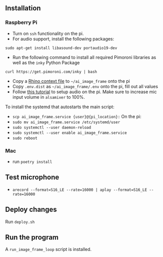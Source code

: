 ## Installation

### Raspberry Pi

- Turn on `ssh` functionality on the pi.
- For audio support, install the following packages:
```
sudo apt-get install libasound-dev portaudio19-dev
```
- Run the following command to install all required Pimoroni libraries as well as the `inky` Python Package
```
curl https://get.pimoroni.com/inky | bash
```
- Copy a [Rhino context file](https://picovoice.ai/docs/quick-start/rhino-python/) to `~/ai_image_frame` onto the pi
- Copy `.env.dist` as `~/ai_image_frame/.env` onto the pi, fill out all values
- Follow [this tutorial](https://iotbytes.wordpress.com/connect-configure-and-test-usb-microphone-and-speaker-with-raspberry-pi/) to setup audio on the pi. Make sure to increase mic input volume in `alsamixer` to 100%.

To install the systemd that autostarts the main script:
- `scp ai_image_frame.service {user}@{pi_location}:`
On the pi:
- `sudo mv ai_image_frame.service /etc/systemd/user`
- `sudo systemctl --user daemon-reload`
- `sudo systemctl --user enable ai_image_frame.service`
- `sudo reboot`

### Mac

- run `poetry install`

## Test microphone

- `arecord --format=S16_LE --rate=16000 | aplay --format=S16_LE --rate=16000`

## Deploy changes

Run `deploy.sh`

## Run the program

A `run_image_frame_loop` script is installed.
